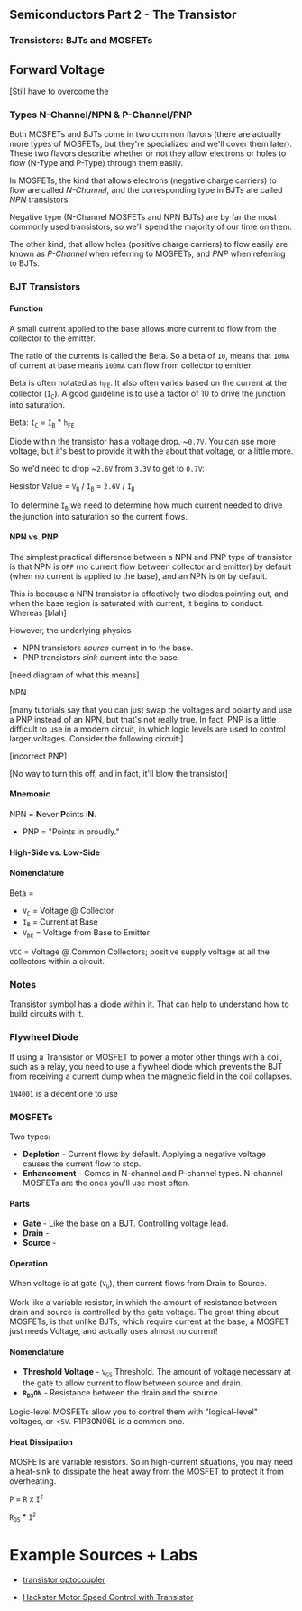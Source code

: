 ## Semiconductors Part 2 - The Transistor

### Transistors: BJTs and MOSFETs

## Forward Voltage

[Still have to overcome the 





 


### Types N-Channel/NPN & P-Channel/PNP

Both MOSFETs and BJTs come in two common flavors (there are actually more types of MOSFETs, but they're specialized and we'll cover them later). These two flavors describe whether or not they allow electrons or holes to flow (N-Type and P-Type) through them easily.

In MOSFETs, the kind that allows electrons (negative charge carriers) to flow are called _N-Channel_, and the corresponding type in BJTs are called _NPN_ transistors. 

Negative type (N-Channel MOSFETs and NPN BJTs) are by far the most commonly used transistors, so we'll spend the majority of our time on them.

The other kind, that allow holes (positive charge carriers) to flow easily are known as _P-Channel_ when referring to MOSFETs, and _PNP_ when referring to BJTs.


### BJT Transistors


#### Function


A small current applied to the base allows more current to flow from the collector to the emitter.

The ratio of the currents is called the Beta. So a beta of `10`, means that `10mA` of current at base means `100mA` can flow from collector to emitter. 


Beta is often notated as `h`<sub>`FE`</sub>. It also often varies based on the current at the collector (`I`<sub>`C`</sub>). A good guideline is to use a factor of 10 to drive the junction into saturation. 

Beta: `I`<sub>`C`</sub> = `I`<sub>`B`</sub> * `h`<sub>`FE`</sub>

Diode within the transistor has a voltage drop. ~`0.7V`. You can use more voltage, but it's best to provide it with the about that voltage, or a little more.

So we'd need to drop ~`2.6V` from `3.3V` to get to `0.7V`:

Resistor Value = `V`<sub>`R`</sub> / `I`<sub>`B`</sub> = `2.6V` / `I`<sub>`B`</sub>

To determine `I`<sub>`B`</sub> we need to determine how much current needed to drive the junction into saturation so the current flows.

#### NPN vs. PNP

The simplest practical difference between a NPN and PNP type of transistor is that NPN is `OFF` (no current flow between collector and emitter) by default (when no current is applied to the base), and an NPN is `ON` by default. 

This is because a NPN transistor is effectively two diodes pointing out, and when the base region is saturated with current, it begins to conduct. Whereas [blah]

However, the underlying physics 

* NPN transistors _source_ current in to the base.
* PNP transistors _sink_ current into the base.

[need diagram of what this means]

NPN 

[many tutorials say that you can just swap the voltages and polarity and use a PNP instead of an NPN, but that's not really true. In fact, PNP is a little difficult to use in a modern circuit, in which logic levels are used to control larger voltages. Consider the following circuit:]

[incorrect PNP]

[No way to turn this off, and in fact, it'll blow the transistor]


#### Mnemonic

NPN = **N**ever **P**oints i**N**.
* PNP = "Points in proudly."



#### High-Side vs. Low-Side

#### Nomenclature

Beta = 
 
 * `V`<sub>`C`</sub> = Voltage @ Collector
 * `I`<sub>`B`</sub> = Current at Base
 * `V`<sub>`BE`</sub> = Voltage from Base to Emitter

`VCC` = Voltage @ Common Collectors; positive supply voltage at all the collectors within a circuit.

### Notes

Transistor symbol has a diode within it. That can help to understand how to build circuits with it.

### Flywheel Diode

If using a Transistor or MOSFET to power a motor other things with a coil, such as a relay, you need to use a flywheel diode which prevents the BJT from receiving a current dump when the magnetic field in the coil collapses.

`1N4001` is a decent one to use

### MOSFETs

Two types:
* **Depletion** - Current flows by default. Applying a negative voltage causes the current flow to stop.
* **Enhancement** - Comes in N-channel and P-channel types. N-channel MOSFETs are the ones you'll use most often.

#### Parts

* **Gate** - Like the base on a BJT. Controlling voltage lead.
* **Drain** - 
* **Source** - 

#### Operation

When voltage is at gate (`V`<sub>`G`</sub>), then current flows from Drain to Source.

Work like a variable resistor, in which the amount of resistance between drain and source is controlled by the gate voltage. The great thing about MOSFETs, is that unlike BJTs, which require current at the base, a MOSFET just needs Voltage, and actually uses almost no current!

#### Nomenclature

* **Threshold Voltage** - `V`<sub>`GS`</sub> Threshold. The amount of voltage necessary at the gate to allow current to flow between source and drain. 
* **`R`<sub>`DS`</sub>`ON`** - Resistance between the drain and the source.

Logic-level MOSFETs allow you to control them with "logical-level" voltages, or <`5V`. F1P30N06L is a common one.

#### Heat Dissipation

MOSFETs are variable resistors. So in high-current situations, you may need a heat-sink to dissipate the heat away from the MOSFET to protect it from overheating.

`P` = `R` x `I`<sup>`2`</sup>

`R`<sub>`DS`</sub> * `I`<sup>`2`</sup>

# Example Sources + Labs

* [transistor optocoupler](https://www.electronics-tutorials.ws/blog/optocoupler.html)

* [Hackster Motor Speed Control with Transistor](https://www.hackster.io/Marcazzan_M/motor-speed-control-with-one-transistor-0921a8)
